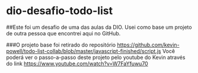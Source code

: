 # dio-desafio-todo-list
##Este foi um desafio de uma das aulas da DIO. Usei como base um projeto de outra pessoa que encontrei aqui no GitHub.

###O projeto base foi retirado do repositório https://github.com/kevin-powell/todo-list-collab/blob/master/javascript-finished/script.js
Você poderá ver o passo-a-passo deste projeto pelo youtube do Kevin através do link https://www.youtube.com/watch?v=W7FaYfuwu70
